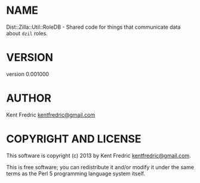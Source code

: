 # NAME

Dist::Zilla::Util::RoleDB - Shared code for things that communicate data about `dzil` roles.

# VERSION

version 0.001000

# AUTHOR

Kent Fredric <kentfredric@gmail.com>

# COPYRIGHT AND LICENSE

This software is copyright (c) 2013 by Kent Fredric <kentfredric@gmail.com>.

This is free software; you can redistribute it and/or modify it under
the same terms as the Perl 5 programming language system itself.
